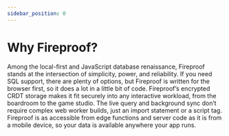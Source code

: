 ```yaml
---
sidebar_position: 0
---
```


# Why Fireproof?

Among the local-first and JavaScript database renaissance, Fireproof stands at the intersection of simplicity, power, and reliability. If you need SQL support, there are plenty of options, but Fireproof is written for the browser first, so it does a lot in a little bit of code. Fireproof’s encrypted CRDT storage makes it fit securely into any interactive workload, from the boardroom to the game studio. The live query and background sync don’t require complex web worker builds, just an import statement or a script tag. Fireproof is as accessible from edge functions and server code as it is from a mobile device, so your data is available anywhere your app runs.
